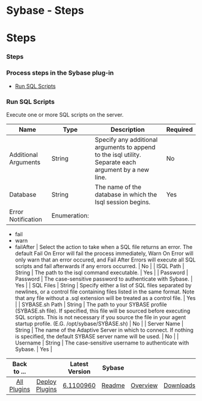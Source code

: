 
Sybase - Steps
==============

# Steps


### Steps



### Process steps in the Sybase plug-in

* [Run SQL Scripts](#run_sql_scripts)


### Run SQL Scripts

Execute one or more SQL scripts on the server.


| Name | Type | Description                                                                                                          | Required |
| ---- | ---- | -------------------------------------------------------------------------------------------------------------------- | -------- |
| Additional Arguments | String | Specify any additional arguments to append to the isql utility. Separate each argument by a new line. | No |
| Database | String | The name of the database in which the Isql session begins. | Yes |
| Error Notification | Enumeration:
* fail
* warn
* failAfter
| Select the action to take when a SQL file returns an error. The default Fail On Error will fail the process immediately, Warn On Error will only warn that an error occured, and Fail After Errors will execute all SQL scripts and fail afterwards if any errors occurred. | No |
| ISQL Path | String | The path to the isql command executable. | Yes |
| Password | Password | The case-sensitive password to authenticate with Sybase. | Yes |
| SQL Files | String | Specify either a list of SQL files separated by newlines, or a control file containing files listed in the same format. Note that any file without a .sql extension will be treated as a control file. | Yes |
| SYBASE.sh Path | String | The path to your SYBASE profile (SYBASE.sh file). If specified, this file will be sourced before executing SQL scripts. This is not necessary if you source the file in your agent startup profile. (E.G. /opt/sybase/SYBASE.sh) | No |
| Server Name | String | The name of the Adaptive Server in which to connect. If nothing is specified, the default SYBASE server name will be used. | No |
| Username | String | The case-sensitive username to authenticate with Sybase. | Yes |



|Back to ...||Latest Version|Sybase |||
| :---: | :---: | :---: | :---: | :---: | :---: |
|[All Plugins](../../index.md)|[Deploy Plugins](../README.md)|[6.1100960](https://raw.githubusercontent.com/UrbanCode/IBM-UCD-PLUGINS/main/files/sybase/plugins-sybase-6.1100960.zip)|[Readme](README.md)|[Overview](overview.md)|[Downloads](downloads.md)|
